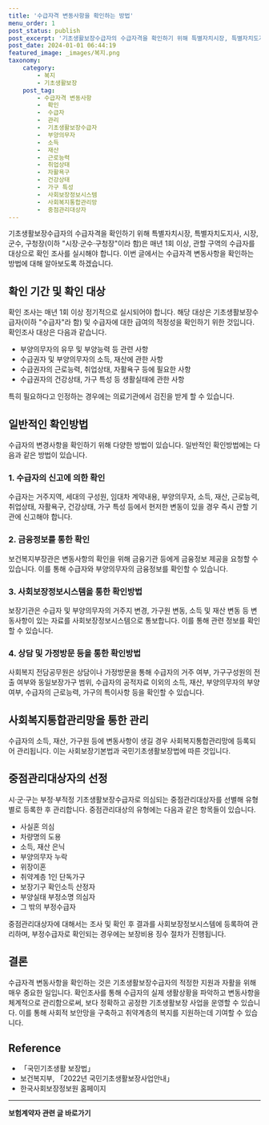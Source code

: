 ```yaml
---
title: '수급자격 변동사항을 확인하는 방법'
menu_order: 1
post_status: publish
post_excerpt: '기초생활보장수급자의 수급자격을 확인하기 위해 특별자치시장, 특별자치도지사, 시장, 군수, 구청장 이하  시장 군수 구청장 이라 함 은 매년 1회 이상, 관할 구역의 수급자를 대상으로 확인 조사를 실시해야 합니다. 이번 글에서는 수급자격 변동사항을 확인하는 방법에 대해 알아보도록 하겠습니다.'
post_date: 2024-01-01 06:44:19
featured_image: _images/복지.png
taxonomy:
    category:
        - 복지
        - 기초생활보장
    post_tag:
        - 수급자격 변동사항
        -  확인
        -  수급자
        -  관리
        -  기초생활보장수급자
        -  부양의무자
        -  소득
        -  재산
        -  근로능력
        -  취업상태
        -  자활욕구
        -  건강상태
        -  가구 특성
        -  사회보장정보시스템
        -  사회복지통합관리망
        -  중점관리대상자
---
```



기초생활보장수급자의 수급자격을 확인하기 위해 특별자치시장, 특별자치도지사, 시장, 군수, 구청장(이하 "시장·군수·구청장"이라 함)은 매년 1회 이상, 관할 구역의 수급자를 대상으로 확인 조사를 실시해야 합니다. 이번 글에서는 수급자격 변동사항을 확인하는 방법에 대해 알아보도록 하겠습니다.

## 확인 기간 및 확인 대상

확인 조사는 매년 1회 이상 정기적으로 실시되어야 합니다. 해당 대상은 기초생활보장수급자(이하 "수급자"라 함) 및 수급자에 대한 급여의 적정성을 확인하기 위한 것입니다. 확인조사 대상은 다음과 같습니다.

- 부양의무자의 유무 및 부양능력 등 관련 사항
- 수급권자 및 부양의무자의 소득, 재산에 관한 사항
- 수급권자의 근로능력, 취업상태, 자활욕구 등에 필요한 사항
- 수급권자의 건강상태, 가구 특성 등 생활실태에 관한 사항

특히 필요하다고 인정하는 경우에는 의료기관에서 검진을 받게 할 수 있습니다.

## 일반적인 확인방법

수급자의 변경사항을 확인하기 위해 다양한 방법이 있습니다. 일반적인 확인방법에는 다음과 같은 방법이 있습니다.

### 1. 수급자의 신고에 의한 확인

수급자는 거주지역, 세대의 구성원, 임대차 계약내용, 부양의무자, 소득, 재산, 근로능력, 취업상태, 자활욕구, 건강상태, 가구 특성 등에서 현저한 변동이 있을 경우 즉시 관할 기관에 신고해야 합니다.

### 2. 금융정보를 통한 확인

보건복지부장관은 변동사항의 확인을 위해 금융기관 등에게 금융정보 제공을 요청할 수 있습니다. 이를 통해 수급자와 부양의무자의 금융정보를 확인할 수 있습니다.

### 3. 사회보장정보시스템을 통한 확인방법

보장기관은 수급자 및 부양의무자의 거주지 변경, 가구원 변동, 소득 및 재산 변동 등 변동사항이 있는 자료를 사회보장정보시스템으로 통보합니다. 이를 통해 관련 정보를 확인할 수 있습니다.

### 4. 상담 및 가정방문 등을 통한 확인방법

사회복지 전담공무원은 상담이나 가정방문을 통해 수급자의 거주 여부, 가구구성원의 전출 여부와 동일보장가구 범위, 수급자의 공적자료 이외의 소득, 재산, 부양의무자의 부양여부, 수급자의 근로능력, 가구의 특이사항 등을 확인할 수 있습니다.

## 사회복지통합관리망을 통한 관리

수급자의 소득, 재산, 가구원 등에 변동사항이 생길 경우 사회복지통합관리망에 등록되어 관리됩니다. 이는 사회보장기본법과 국민기초생활보장법에 따른 것입니다.

## 중점관리대상자의 선정

시·군·구는 부정·부적정 기초생활보장수급자로 의심되는 중점관리대상자를 선별해 유형별로 등록한 후 관리합니다. 중점관리대상의 유형에는 다음과 같은 항목들이 있습니다.

- 사실혼 의심
- 차량명의 도용
- 소득, 재산 은닉
- 부양의무자 누락
- 위장이혼
- 취약계층 1인 단독가구
- 보장기구 확인소득 산정자
- 부양실태 부정소명 의심자
- 그 밖의 부정수급자 

중점관리대상자에 대해서는 조사 및 확인 후 결과를 사회보장정보시스템에 등록하여 관리하며, 부정수급자로 확인되는 경우에는 보장비용 징수 절차가 진행됩니다.

## 결론

수급자격 변동사항을 확인하는 것은 기초생활보장수급자의 적정한 지원과 자활을 위해 매우 중요한 일입니다. 확인조사를 통해 수급자의 실제 생활상황을 파악하고 변동사항을 체계적으로 관리함으로써, 보다 정확하고 공정한 기초생활보장 사업을 운영할 수 있습니다. 이를 통해 사회적 보안망을 구축하고 취약계층의 복지를 지원하는데 기여할 수 있습니다.

## Reference

- 「국민기초생활 보장법」
- 보건복지부, 「2022년 국민기초생활보장사업안내」
- 한국사회보장정보원 홈페이지
<!-- wp:separator -->
<hr class="wp-block-separator has-alpha-channel-opacity"/>
<!-- /wp:separator -->

<!-- wp:group {"backgroundColor":"base","layout":{"type":"constrained"}} -->
<div class="wp-block-group has-base-background-color has-background"><!-- wp:paragraph {"align":"center","fontSize":"medium"} -->
<p class="has-text-align-center has-large-font-size"><strong>보험계약자 관련 글 바로가기</strong></p>
<!-- /wp:paragraph -->


<!-- wp:latest-posts
{"categories":[{"id":13963,"count":19,"description":"","link":"https://uknowlaw.com/category/%eb%b3%b4%ed%97%98%ea%b3%84%ec%95%bd%ec%9e%90/","name":"보험계약자","slug":"보험계약자","taxonomy":"category","parent":0,"meta":[],"_links":{"self":[{"href":"https://uknowlaw.com/wp-json/wp/v2/categories/13963"}],"collection":[{"href":"https://uknowlaw.com/wp-json/wp/v2/categories"}],"about":[{"href":"https://uknowlaw.com/wp-json/wp/v2/taxonomies/category"}],"wp:post_type":[{"href":"https://uknowlaw.com/wp-json/wp/v2/posts?categories=13963"}],"curies":[{"name":"wp","href":"https://api.w.org/{rel}","templated":true}]}}],"postsToShow":100,"excerptLength":28,"postLayout":"grid","columns":2,"featuredImageAlign":"left","featuredImageSizeSlug":"large","fontSize":"small"} /--></div>
<!-- /wp:group -->